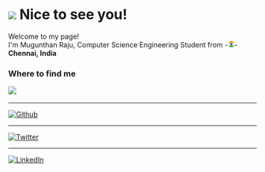 <h1><img src="https://emojis.slackmojis.com/emojis/images/1531849430/4246/blob-sunglasses.gif?1531849430" width="30"/> Nice to see you!</h1>


<p>Welcome to my page! </br> I'm Mugunthan Raju, Computer Science Engineering Student from -<img src="https://github.com/Mugunthanraju/Mugunthanraju/blob/master/india.png" width="13"/>-<b>Chennai, India</b></p>

<h3>Where to find me</h3>
<p><a href="https://www.instagram.com/mugunthan_raju/" target="_blank"><img src="https://upload.wikimedia.org/wikipedia/commons/thumb/e/e7/Instagram_logo_2016.svg/1024px-Instagram_logo_2016.svg.png" width="20"/><hr><a href="https://github.com/Mugunthanraju" target="_blank"><img alt="Github" src="https://img.shields.io/badge/GitHub-%2312100E.svg?&style=for-the-badge&logo=Github&logoColor=white" /></a><hr><a href="https://twitter.com/MUGUNTHANRAJU" target="_blank"><img alt="Twitter" src="https://img.shields.io/badge/twitter-%231DA1F2.svg?&style=for-the-badge&logo=twitter&logoColor=white" /></a><hr><a href="https://www.linkedin.com/in/mugunthanraju29" target="_blank"><img alt="LinkedIn" src="https://img.shields.io/badge/linkedin-%230077B5.svg?&style=for-the-badge&logo=linkedin&logoColor=white" /></a> 

